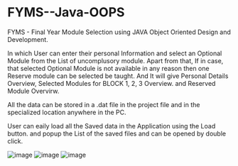 # FYMS--Java-OOPS
FYMS - Final Year Module Selection using JAVA Object Oriented Design and Development. 

In which User can enter their personal Information and select an Optional Module from the List of uncomplusory module. Apart from that, If in case, that selected Optional Module is not available in any reason then one Reserve module can be selected be taught. And It will give Personal Details Overview, Selected Modules for BLOCK 1, 2, 3 Overview. and Reserved Module Overvirw.

All the data can be stored in a .dat file in the project file and in the specialized location anywhere in the PC. 

User can eaily load all the Saved data in the Application using the Load button. and popup the List of the saved files and can be opened by double click.

![image](https://github.com/karnmodi/FYMS--Java-OOPS/assets/84740993/c006db46-ae9f-4dbb-8989-00d832671445)
![image](https://github.com/karnmodi/FYMS--Java-OOPS/assets/84740993/3e16a886-3166-4678-931d-7ba6747bf8af)
![image](https://github.com/karnmodi/FYMS--Java-OOPS/assets/84740993/056f2609-9e7f-4076-aa77-149c21b13de3)



